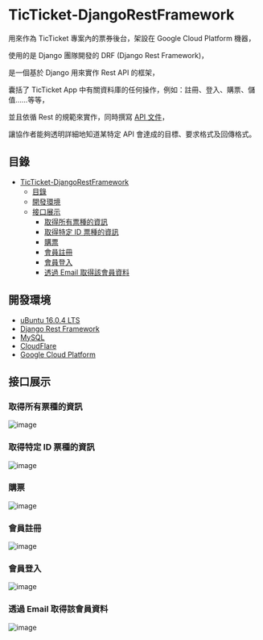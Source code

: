 # TicTicket-DjangoRestFramework

用來作為 TicTicket 專案內的票券後台，架設在 Google Cloud Platform 機器，

使用的是 Django 團隊開發的 DRF (Django Rest Framework)，

是一個基於 Django 用來實作 Rest API 的框架，

囊括了 TicTicket App 中有關資料庫的任何操作，例如：註冊、登入、購票、儲值……等等，

並且依循 Rest 的規範來實作，同時撰寫 [API 文件](https://github.com/JasperSui/TicTicket-DjangoRestFramework/tree/master/API%20Document.pdf)，

讓協作者能夠透明詳細地知道某特定 API 會達成的目標、要求格式及回傳格式。

## 目錄

- [TicTicket-DjangoRestFramework](#TicTicket-DjangoRestFramework)
  * [目錄](#目錄)
  * [開發環境](#開發環境)
  * [接口展示](#接口展示)
    + [取得所有票種的資訊](#取得所有票種的資訊)
    + [取得特定 ID 票種的資訊](#取得特定%20ID%20票種的資訊)
    + [購票](#購票)
    + [會員註冊](#會員註冊)
    + [會員登入](#會員登入)
    + [透過 Email 取得該會員資料](#透過Email%20%20取得該會員資料)
  
開發環境
---

* [uBuntu 16.0.4 LTS](https://ubuntu.com/) 
* [Django Rest Framework](https://www.django-rest-framework.org/) 
* [MySQL](https://www.mysql.com/)
* [CloudFlare](https://www.cloudflare.com/zh-tw/)
* [Google Cloud Platform](https://cloud.google.com/)

接口展示
---
### 取得所有票種的資訊

![image](Image/1.jpg)

### 取得特定 ID 票種的資訊

![image](Image/2.jpg)

### 購票

![image](Image/3.jpg)

### 會員註冊

![image](Image/4.jpg)

### 會員登入

![image](Image/5.jpg)

### 透過 Email 取得該會員資料

![image](Image/6.jpg)


